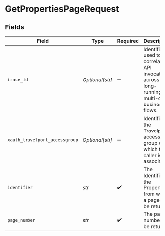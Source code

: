 # GetPropertiesPageRequest


## Fields

| Field                                                                                          | Type                                                                                           | Required                                                                                       | Description                                                                                    |
| ---------------------------------------------------------------------------------------------- | ---------------------------------------------------------------------------------------------- | ---------------------------------------------------------------------------------------------- | ---------------------------------------------------------------------------------------------- |
| `trace_id`                                                                                     | *Optional[str]*                                                                                | :heavy_minus_sign:                                                                             | Identifier used to correlate API invocations across long-running or multi-call business flows. |
| `xauth_travelport_accessgroup`                                                                 | *Optional[str]*                                                                                | :heavy_minus_sign:                                                                             | Identifies the Travelport access group with which the caller is associated                     |
| `identifier`                                                                                   | *str*                                                                                          | :heavy_check_mark:                                                                             | The Identifier of the Properties from which a page is to be returned                           |
| `page_number`                                                                                  | *str*                                                                                          | :heavy_check_mark:                                                                             | The page number to be returned                                                                 |